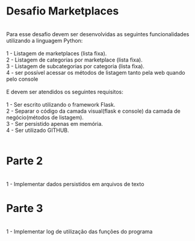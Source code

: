 # Desafio Marketplaces
<br>
Para esse desafio devem ser desenvolvidas as seguintes funcionalidades utilizando a linguagem Python:<br>
<br>
1 - Listagem de marketplaces (lista fixa).<br>
2 - Listagem de categorias por marketplace (lista fixa).<br>
3 - Listagem de subcategorias por categoria (lista fixa).<br>
4 - ser possível acessar os métodos de listagem tanto pela web quando pelo console<br>
<br>
E devem ser atendidos os seguintes requisitos:<br>
<br>
1 - Ser escrito utilizando o framework Flask.<br>
2 - Separar o código da camada visual(flask e console) da camada de negócio(métodos de listagem).<br>
3 - Ser persistido apenas em memória.<br>
4 - Ser utilizado GITHUB.<br>
<br>
<h1>Parte 2</h1>
<br>
1 - Implementar dados persistidos em arquivos de texto
<h1>Parte 3</h1>
<br>
1 - Implementar log de utilização das funções do programa
